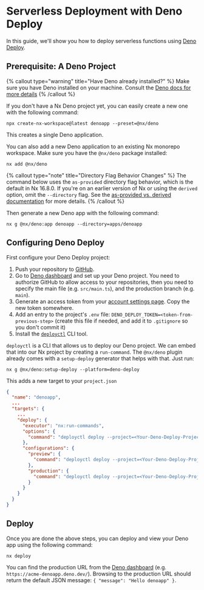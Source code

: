 # Serverless Deployment with Deno Deploy

In this guide, we'll show you how to deploy serverless functions using [Deno Deploy](https://deno.com/deploy).

## Prerequisite: A Deno Project

{% callout type="warning" title="Have Deno already installed?" %}
Make sure you have Deno installed on your machine. Consult the [Deno docs for more details](https://deno.com/manual/getting_started/installation)
{% /callout %}

If you don't have a Nx Deno project yet, you can easily create a new one with the following command:

```shell
npx create-nx-workspace@latest denoapp --preset=@nx/deno
```

This creates a single Deno application.

You can also add a new Deno application to an existing Nx monorepo workspace. Make sure you have the `@nx/deno` package installed:

```shell {% skipRescope=true %}
nx add @nx/deno
```

{% callout type="note" title="Directory Flag Behavior Changes" %}
The command below uses the `as-provided` directory flag behavior, which is the default in Nx 16.8.0. If you're on an earlier version of Nx or using the `derived` option, omit the `--directory` flag. See the [as-provided vs. derived documentation](/deprecated/as-provided-vs-derived) for more details.
{% /callout %}

Then generate a new Deno app with the following command:

```shell
nx g @nx/deno:app denoapp --directory=apps/denoapp
```

## Configuring Deno Deploy

First configure your Deno Deploy project:

1. Push your repository to [GitHub](https://github.com/).
2. Go to [Deno dashboard](https://dash.deno.com/) and set up your Deno project. You need to authorize GitHub to allow access to your repositories, then you need to specify the main file (e.g. `src/main.ts`), and the production branch (e.g. `main`).
3. Generate an access token from your [account settings page](https://dash.deno.com/account#access-tokens). Copy the new token somewhere.
4. Add an entry to the project's `.env` file: `DENO_DEPLOY_TOKEN=<token-from-previous-step>` (create this file if needed, and add it to `.gitignore` so you don't commit it)
5. Install the [`deployctl`](https://deno.com/deploy/docs/deployctl) CLI tool.

`deployctl` is a CLI that allows us to deploy our Deno project. We can embed that into our Nx project by creating a `run-command`. The `@nx/deno` plugin already comes with a `setup-deploy` generator that helps with that. Just run:

```shell
nx g @nx/deno:setup-deploy --platform=deno-deploy
```

This adds a new target to your `project.json`

```json {% fileName="project.json"}
{
  "name": "denoapp",
  ...
  "targets": {
    ...
    "deploy": {
      "executor": "nx:run-commands",
      "options": {
        "command": "deployctl deploy --project=<Your-Deno-Deploy-Project-Name> --import-map=import_map.json --exclude=node_modules  src/main.ts --dry-run"
      },
      "configurations": {
        "preview": {
          "command": "deployctl deploy --project=<Your-Deno-Deploy-Project-Name> --import-map=import_map.json --exclude=node_modules src/main.ts"
        },
        "production": {
          "command": "deployctl deploy --project=<Your-Deno-Deploy-Project-Name> --import-map=import_map.json --exclude=node_modules --prod src/main.ts"
        }
      }
    }
  }
}

```

## Deploy

Once you are done the above steps, you can deploy and view your Deno app using the following command:

```shell
nx deploy
```

You can find the production URL from the [Deno dashboard](https://dash.deno.com/) (e.g. `https://acme-denoapp.deno.dev/`). Browsing to the production URL should return the default JSON message: `{ "message": "Hello denoapp" }`.
